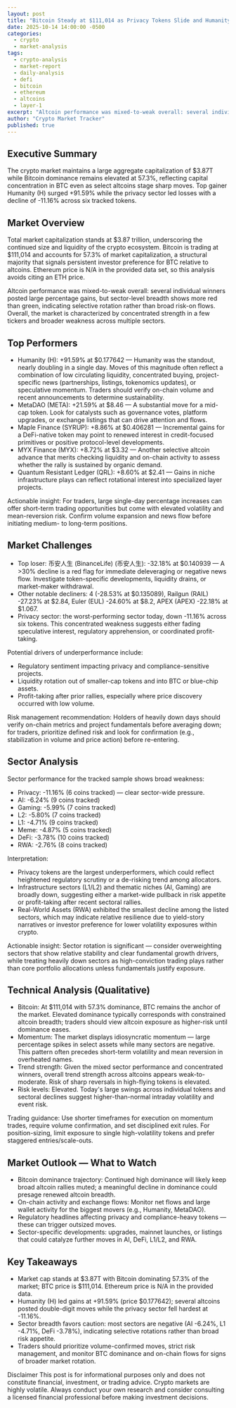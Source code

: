 ```yaml
---
layout: post
title: "Bitcoin Steady at $111,014 as Privacy Tokens Slide and Humanity Rockets ~92% — Daily Crypto Market Brief"
date: 2025-10-14 14:00:00 -0500
categories:
  - crypto
  - market-analysis
tags:
  - crypto-analysis
  - market-report
  - daily-analysis
  - defi
  - bitcoin
  - ethereum
  - altcoins
  - layer-1
excerpt: "Altcoin performance was mixed-to-weak overall: several individual winners posted large percentage gains, but sector-level breadth shows more red than green, ind..."
author: "Crypto Market Tracker"
published: true
---
```


## Executive Summary
The crypto market maintains a large aggregate capitalization of $3.87T while Bitcoin dominance remains elevated at 57.3%, reflecting capital concentration in BTC even as select altcoins stage sharp moves. Top gainer Humanity (H) surged +91.59% while the privacy sector led losses with a decline of -11.16% across six tracked tokens.

## Market Overview
Total market capitalization stands at $3.87 trillion, underscoring the continued size and liquidity of the crypto ecosystem. Bitcoin is trading at $111,014 and accounts for 57.3% of market capitalization, a structural majority that signals persistent investor preference for BTC relative to altcoins. Ethereum price is N/A in the provided data set, so this analysis avoids citing an ETH price.

Altcoin performance was mixed-to-weak overall: several individual winners posted large percentage gains, but sector-level breadth shows more red than green, indicating selective rotation rather than broad risk-on flows. Overall, the market is characterized by concentrated strength in a few tickers and broader weakness across multiple sectors.

## Top Performers
- Humanity (H): +91.59% at $0.177642 — Humanity was the standout, nearly doubling in a single day. Moves of this magnitude often reflect a combination of low circulating liquidity, concentrated buying, project-specific news (partnerships, listings, tokenomics updates), or speculative momentum. Traders should verify on-chain volume and recent announcements to determine sustainability.
- MetaDAO (META): +21.59% at $8.46 — A substantial move for a mid-cap token. Look for catalysts such as governance votes, platform upgrades, or exchange listings that can drive attention and flows.
- Maple Finance (SYRUP): +8.86% at $0.406281 — Incremental gains for a DeFi-native token may point to renewed interest in credit-focused primitives or positive protocol-level developments.
- MYX Finance (MYX): +8.72% at $3.32 — Another selective altcoin advance that merits checking liquidity and on-chain activity to assess whether the rally is sustained by organic demand.
- Quantum Resistant Ledger (QRL): +8.60% at $2.41 — Gains in niche infrastructure plays can reflect rotational interest into specialized layer projects.

Actionable insight: For traders, large single-day percentage increases can offer short-term trading opportunities but come with elevated volatility and mean-reversion risk. Confirm volume expansion and news flow before initiating medium- to long-term positions.

## Market Challenges
- Top loser: 币安人生 (BinanceLife) (币安人生): -32.18% at $0.140939 — A >30% decline is a red flag for immediate deleveraging or negative news flow. Investigate token-specific developments, liquidity drains, or market-maker withdrawal.
- Other notable decliners: 4 (-28.53% at $0.135089), Railgun (RAIL) -27.23% at $2.84, Euler (EUL) -24.60% at $8.2, APEX (APEX) -22.18% at $1.067.
- Privacy sector: the worst-performing sector today, down -11.16% across six tokens. This concentrated weakness suggests either fading speculative interest, regulatory apprehension, or coordinated profit-taking.

Potential drivers of underperformance include:
- Regulatory sentiment impacting privacy and compliance-sensitive projects.
- Liquidity rotation out of smaller-cap tokens and into BTC or blue-chip assets.
- Profit-taking after prior rallies, especially where price discovery occurred with low volume.

Risk management recommendation: Holders of heavily down days should verify on-chain metrics and project fundamentals before averaging down; for traders, prioritize defined risk and look for confirmation (e.g., stabilization in volume and price action) before re-entering.

## Sector Analysis
Sector performance for the tracked sample shows broad weakness:
- Privacy: -11.16% (6 coins tracked) — clear sector-wide pressure.
- AI: -6.24% (9 coins tracked)
- Gaming: -5.99% (7 coins tracked)
- L2: -5.80% (7 coins tracked)
- L1: -4.71% (9 coins tracked)
- Meme: -4.87% (5 coins tracked)
- DeFi: -3.78% (10 coins tracked)
- RWA: -2.76% (8 coins tracked)

Interpretation:
- Privacy tokens are the largest underperformers, which could reflect heightened regulatory scrutiny or a de-risking trend among allocators.
- Infrastructure sectors (L1/L2) and thematic niches (AI, Gaming) are broadly down, suggesting either a market-wide pullback in risk appetite or profit-taking after recent sectoral rallies.
- Real-World Assets (RWA) exhibited the smallest decline among the listed sectors, which may indicate relative resilience due to yield-story narratives or investor preference for lower volatility exposures within crypto.

Actionable insight: Sector rotation is significant — consider overweighting sectors that show relative stability and clear fundamental growth drivers, while treating heavily down sectors as high-conviction trading plays rather than core portfolio allocations unless fundamentals justify exposure.

## Technical Analysis (Qualitative)
- Bitcoin: At $111,014 with 57.3% dominance, BTC remains the anchor of the market. Elevated dominance typically corresponds with constrained altcoin breadth; traders should view altcoin exposure as higher-risk until dominance eases.
- Momentum: The market displays idiosyncratic momentum — large percentage spikes in select assets while many sectors are negative. This pattern often precedes short-term volatility and mean reversion in overheated names.
- Trend strength: Given the mixed sector performance and concentrated winners, overall trend strength across altcoins appears weak-to-moderate. Risk of sharp reversals in high-flying tokens is elevated.
- Risk levels: Elevated. Today's large swings across individual tokens and sectoral declines suggest higher-than-normal intraday volatility and event risk.

Trading guidance: Use shorter timeframes for execution on momentum trades, require volume confirmation, and set disciplined exit rules. For position-sizing, limit exposure to single high-volatility tokens and prefer staggered entries/scale-outs.

## Market Outlook — What to Watch
- Bitcoin dominance trajectory: Continued high dominance will likely keep broad altcoin rallies muted; a meaningful decline in dominance could presage renewed altcoin breadth.
- On-chain activity and exchange flows: Monitor net flows and large wallet activity for the biggest movers (e.g., Humanity, MetaDAO).
- Regulatory headlines affecting privacy and compliance-heavy tokens — these can trigger outsized moves.
- Sector-specific developments: upgrades, mainnet launches, or listings that could catalyze further moves in AI, DeFi, L1/L2, and RWA.

## Key Takeaways
- Market cap stands at $3.87T with Bitcoin dominating 57.3% of the market; BTC price is $111,014. Ethereum price is N/A in the provided data.
- Humanity (H) led gains at +91.59% (price $0.177642); several altcoins posted double-digit moves while the privacy sector fell hardest at -11.16%.
- Sector breadth favors caution: most sectors are negative (AI -6.24%, L1 -4.71%, DeFi -3.78%), indicating selective rotations rather than broad risk appetite.
- Traders should prioritize volume-confirmed moves, strict risk management, and monitor BTC dominance and on-chain flows for signs of broader market rotation.

Disclaimer
This post is for informational purposes only and does not constitute financial, investment, or trading advice. Crypto markets are highly volatile. Always conduct your own research and consider consulting a licensed financial professional before making investment decisions.